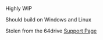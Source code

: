 Highly WIP

Should build on Windows and Linux

Stolen from the 64drive [Support Page](http://64drive.retroactive.be/support.php)